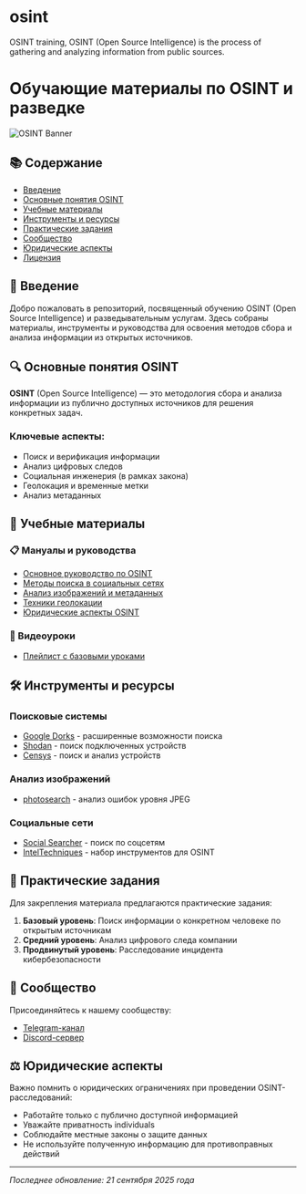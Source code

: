 # osint
OSINT training, OSINT (Open Source Intelligence) is the process of gathering and analyzing information from public sources.

# Обучающие материалы по OSINT и разведке

![OSINT Banner](https://via.placeholder.com/800x200.png?text=OSINT+и+Разведывательные+Услуги)

## 📚 Содержание

- [Введение](#введение)
- [Основные понятия OSINT](#основные-понятия-osint)
- [Учебные материалы](#учебные-материалы)
- [Инструменты и ресурсы](#инструменты-и-ресурсы)
- [Практические задания](#практические-задания)
- [Сообщество](#сообщество)
- [Юридические аспекты](#юридические-аспекты)
- [Лицензия](#лицензия)

## 🎯 Введение

Добро пожаловать в репозиторий, посвященный обучению OSINT (Open Source Intelligence) и разведывательным услугам. Здесь собраны материалы, инструменты и руководства для освоения методов сбора и анализа информации из открытых источников.

## 🔍 Основные понятия OSINT

**OSINT** (Open Source Intelligence) — это методология сбора и анализа информации из публично доступных источников для решения конкретных задач.

### Ключевые аспекты:
- Поиск и верификация информации
- Анализ цифровых следов
- Социальная инженерия (в рамках закона)
- Геолокация и временные метки
- Анализ метаданных

## 📖 Учебные материалы

### 📋 Мануалы и руководства
- [Основное руководство по OSINT](https://github.com/FederalSourse/osint/blob/main/intelligence%20service.txt)
- [Методы поиска в социальных сетях](manuals/social-media-search.md)
- [Анализ изображений и метаданных](manuals/image-analysis.md)
- [Техники геолокации](manuals/geolocation.md)
- [Юридические аспекты OSINT](manuals/legal-aspects.md)

### 🎥 Видеоуроки
- [Плейлист с базовыми уроками](https://youtu.be/nJ30BExZlEw?si=ON8ZTN8lZr6DOsNL)

## 🛠️ Инструменты и ресурсы

### Поисковые системы
- [Google Dorks](https://www.google.com/) - расширенные возможности поиска
- [Shodan](https://www.shodan.io/) - поиск подключенных устройств
- [Censys](https://censys.io/) - поиск и анализ устройств

### Анализ изображений
- [photosearch](https://fotoforensics.com/) - анализ ошибок уровня JPEG


### Социальные сети
- [Social Searcher](https://www.social-searcher.com/) - поиск по соцсетям
- [IntelTechniques](https://inteltechniques.com/tools/) - набор инструментов для OSINT

## 🧪 Практические задания

Для закрепления материала предлагаются практические задания:

1. **Базовый уровень**: Поиск информации о конкретном человеке по открытым источникам
2. **Средний уровень**: Анализ цифрового следа компании
3. **Продвинутый уровень**: Расследование инцидента кибербезопасности

## 👥 Сообщество

Присоединяйтесь к нашему сообществу:
- [Telegram-канал](https://t.me/+K9-YfW2cNWVhMjAy)
- [Discord-сервер]()

## ⚖️ Юридические аспекты

Важно помнить о юридических ограничениях при проведении OSINT-расследований:
- Работайте только с публично доступной информацией
- Уважайте приватность individuals
- Соблюдайте местные законы о защите данных
- Не используйте полученную информацию для противоправных действий


---

*Последнее обновление: 21 сентября 2025 года*
